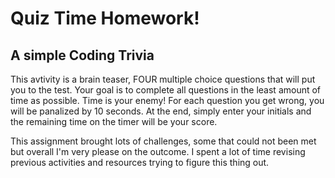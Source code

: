 # Quiz Time Homework!
## A simple Coding Trivia

This avtivity is a brain teaser, FOUR multiple choice questions that will put you to the test. Your goal is to complete all questions in the least amount of time as possible. Time is your enemy! For each question you get wrong, you will be panalized by 10 seconds. At the end, simply enter your initials and the remaining time on the timer will be your score.

This assignment brought lots of challenges, some that could not been met but overall I'm very please on the outcome. I spent a lot of time revising previous activities and resources trying to figure this thing out. 
